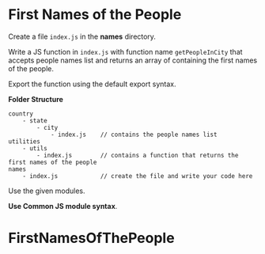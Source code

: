 # First Names of the People

Create a file `index.js` in the <b>names</b> directory.

Write a JS function in `index.js` with function name `getPeopleInCity` that accepts people names list and returns an array of containing the first names of the people.

Export the function using the default export syntax.

<b>Folder Structure</b>

```
country
    - state
        - city
            - index.js    // contains the people names list
utilities
    - utils
        - index.js        // contains a function that returns the first names of the people
names
    - index.js            // create the file and write your code here
```

Use the given modules.

<b>Use Common JS module syntax</b>.
# FirstNamesOfThePeople
